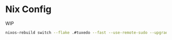 # Nix Config

WIP

```sh
nixos-rebuild switch --flake .#tuxedo --fast --use-remote-sudo --upgrade

```
